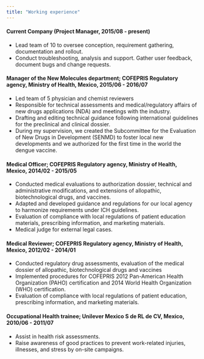 ```yaml
---
title: "Working experience"
---
```


#### Current Company (Project Manager, 2015/08 - present) 

* Lead team of 10 to oversee conception, requirement gathering, documentation and rollout.
* Conduct troubleshooting, analysis and support. Gather user feedback, document bugs and change requests.

#### Manager of the New Molecules department; COFEPRIS Regulatory agency, Ministry of Health, Mexico, 2015/06 - 2016/07

* Led team of 5 physician and chemist reviewers
* Responsible for technical assessments and medical/regulatory affairs of new drugs applications (NDA) and meetings with the industry.
* Drafting and editing technical guidance following international guidelines for the preclinical and clinical dossier. 
* During my supervision, we created the Subcommittee for the Evaluation of New Drugs in Development (SENMD) to foster local new developments and we authorized for the first time in the world the dengue vaccine.

#### Medical Officer; COFEPRIS Regulatory agency, Ministry of Health, Mexico, 2014/02 - 2015/05
* Conducted medical evaluations to authorization dossier, technical and administrative modifications, and extensions of allopathic, biotechnological drugs, and vaccines.
* Adapted and developed guidance and regulations for our local agency to harmonize requirements under ICH guidelines.
* Evaluation of compliance with local regulations of patient education materials, prescribing information, and marketing materials.
* Medical judge for external legal cases.

#### Medical Reviewer; COFEPRIS Regulatory agency, Ministry of Health, Mexico, 2012/02 - 2014/01
* Conducted regulatory drug assessments, evaluation of the medical dossier of allopathic, biotechnological drugs and vaccines
* Implemented procedures for COFEPRIS 2012 Pan-American Health Organization (PAHO) certification and 2014 World Health Organization (WHO) certification.
* Evaluation of compliance with local regulations of patient education, prescribing information, and marketing materials.

#### Occupational Health trainee; Unilever Mexico S de RL de CV, Mexico, 2010/06 - 2011/07
* Assist in health risk assessments.
* Raise awareness of good  practices to prevent work-related injuries, illnesses, and stress by on-site campaigns. 

